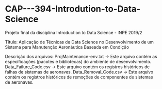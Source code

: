# CAP---394-Introdution-to-Data-Science
Projeto final da disciplina Introduction to Data Science - INPE 2019/2

Título: Aplicação de Técnicas de Data Science no Desenvolvimento de um Sistema para Manutenção Aeronáutica Baseada em Condição

Descrição dos arquivos:
  ProjMaintenance-env.txt -> Este arquivo contém as especificações (pacotes e bibliotecas) do ambiente de desenvolvimento.
  Data_Failure_Code.csv   -> Este arquivo contém os registros históricos de falhas de sistemas de aeronaves.
  Data_Removal_Code.csv   -> Este arquivo contém os registros históricos de remoções de componentes de sistemas de aeronaves. 

